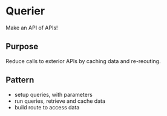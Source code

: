 # Querier
Make an API of APIs!

## Purpose
Reduce calls to exterior APIs by caching data and re-reouting.

## Pattern
- setup queries, with parameters
- run queries, retrieve and cache data
- build route to access data